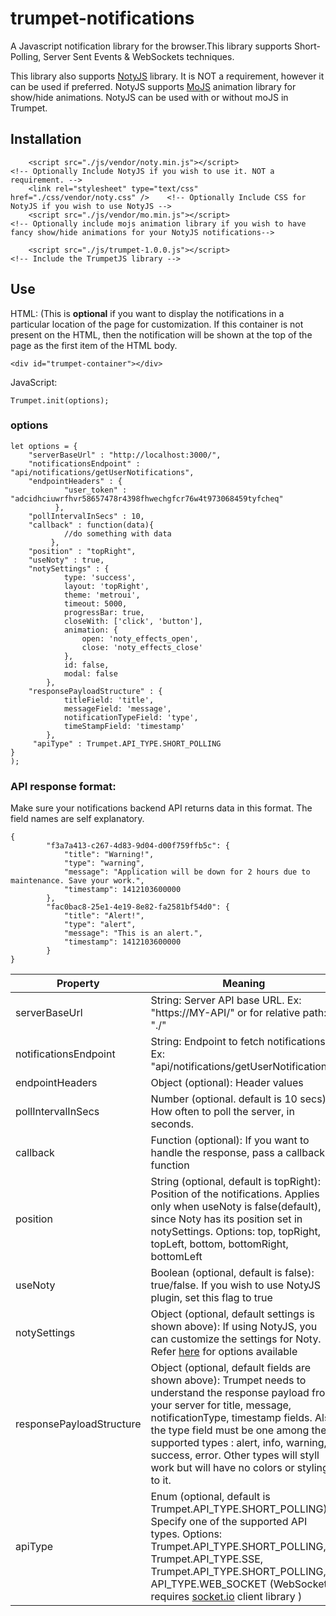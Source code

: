 # trumpet-notifications
A Javascript notification library for the browser.This library supports Short-Polling, Server Sent Events & WebSockets techniques.

This library also supports [NotyJS](http://ned.im/noty/) library. It is NOT a requirement, however it can be used if preferred. NotyJS supports [MoJS](http://mojs.io/) animation library for show/hide animations. NotyJS can be used with or without moJS in Trumpet.

## Installation
```
    <script src="./js/vendor/noty.min.js"></script>                           <!-- Optionally Include NotyJS if you wish to use it. NOT a requirement. -->
    <link rel="stylesheet" type="text/css" href="./css/vendor/noty.css" />    <!-- Optionally Include CSS for NotyJS if you wish to use NotyJS -->
    <script src="./js/vendor/mo.min.js"></script>                             <!-- Optionally include mojs animation library if you wish to have fancy show/hide animations for your NotyJS notifications-->
    
    <script src="./js/trumpet-1.0.0.js"></script>                     <!-- Include the TrumpetJS library -->
```

## Use
HTML:
(This is **optional** if you want to display the notifications in a particular location of the page for customization. If this container is not present on the HTML, then the notification will be shown at the top of the page as the first item of the HTML body.

```
<div id="trumpet-container"></div> 
```


JavaScript:
```
Trumpet.init(options);
```


### options
```
let options = {
    "serverBaseUrl" : "http://localhost:3000/",
    "notificationsEndpoint" : "api/notifications/getUserNotifications",
    "endpointHeaders" : {
            "user_token" : "adcidhciuwrfhvr58657478r4398fhwechgfcr76w4t973068459tyfcheq"
          },
    "pollIntervalInSecs" : 10,
    "callback" : function(data){
            //do something with data
         },
    "position" : "topRight",
    "useNoty" : true,
    "notySettings" : {
            type: 'success',
            layout: 'topRight',
            theme: 'metroui',
            timeout: 5000,
            progressBar: true,
            closeWith: ['click', 'button'],
            animation: {
                open: 'noty_effects_open',
                close: 'noty_effects_close'
            },
            id: false,
            modal: false
        },
    "responsePayloadStructure" : {
            titleField: 'title',
            messageField: 'message',
            notificationTypeField: 'type',
            timeStampField: 'timestamp'
        },
     "apiType" : Trumpet.API_TYPE.SHORT_POLLING
}
);
```

### API response format:
Make sure your notifications backend API returns data in this format. The field names are self explanatory.

```
{
        "f3a7a413-c267-4d83-9d04-d00f759ffb5c": {
            "title": "Warning!",
            "type": "warning",
            "message": "Application will be down for 2 hours due to maintenance. Save your work.",
            "timestamp": 1412103600000
        },
        "fac0bac8-25e1-4e19-8e82-fa2581bf54d0": {
            "title": "Alert!",
            "type": "alert",
            "message": "This is an alert.",
            "timestamp": 1412103600000
        }
}
```



| Property | Meaning |
| --- | --- |
| serverBaseUrl | String: Server API base URL. Ex: "https://MY-API/" or for relative path: "./" |
| notificationsEndpoint | String: Endpoint to fetch notifications  Ex: "api/notifications/getUserNotifications" |
| endpointHeaders | Object (optional): Header values |
| pollIntervalInSecs | Number (optional. default is 10 secs): How often to poll the server, in seconds.  |
| callback | Function  (optional): If you want to handle the response, pass a callback function |
| position | String  (optional, default is topRight): Position of the notifications. Applies only when useNoty is false(default), since Noty has its position set in notySettings. Options: top, topRight, topLeft, bottom, bottomRight, bottomLeft |
| useNoty | Boolean  (optional, default is false): true/false. If you wish to use NotyJS plugin, set this flag to true |
| notySettings | Object (optional, default settings is shown above): If using NotyJS, you can customize the settings for Noty. Refer [here](http://ned.im/noty/options.html) for options available |
| responsePayloadStructure | Object (optional, default fields are shown above): Trumpet needs to understand the response payload from your server for title, message, notificationType, timestamp fields. Also the type field must be one among the supported types : alert, info, warning, success, error. Other types will styll work but will have no colors or styling to it. |
| apiType | Enum (optional, default is Trumpet.API_TYPE.SHORT_POLLING): Specify one of the supported API types. Options: Trumpet.API_TYPE.SHORT_POLLING, Trumpet.API_TYPE.SSE, Trumpet.API_TYPE.SHORT_POLLING, API_TYPE.WEB_SOCKET (WebSocket requires [socket.io](https://cdnjs.cloudflare.com/ajax/libs/socket.io/2.0.3/socket.io.js) client library )  |


